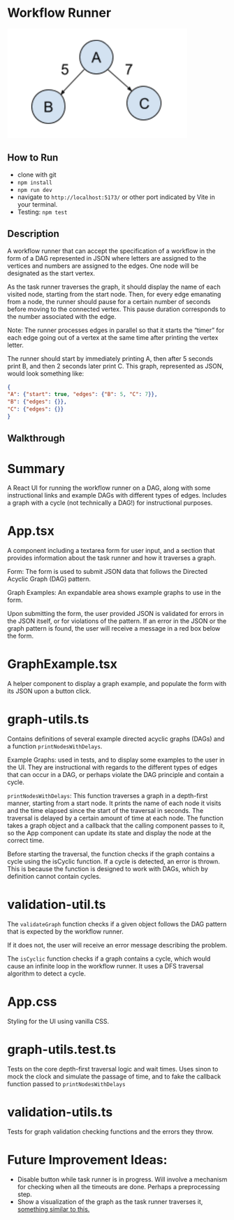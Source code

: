 # Workflow Runner

![Workflow Runner Image](./src/assets/example_graph.png)

## How to Run

- clone with git
- `npm install`
- `npm run dev`
- navigate to `http://localhost:5173/` or other port indicated by Vite in your terminal.
- Testing: `npm test`

## Description
A workflow runner that can accept the specification of a workflow in the form of a DAG represented in JSON where letters are assigned to the vertices and numbers are assigned to the edges. One node will be designated as the start vertex.

As the task runner traverses the graph, it should display the name of each visited node, starting from the start node. Then, for every edge emanating from a node, the runner should pause for a certain number of seconds before moving to the connected vertex. This pause duration corresponds to the number associated with the edge.

Note: The runner processes edges in parallel so that it starts the “timer” for each edge going out of a vertex at the same time after printing the vertex letter.

The runner should start by immediately printing A, then after 5 seconds print B, and then 2
seconds later print C. This graph, represented as JSON, would look something like:

```json
{
"A": {"start": true, "edges": {"B": 5, "C": 7}},
"B": {"edges": {}},
"C": {"edges": {}}
}
```

## Walkthrough

# Summary
A React UI for running the workflow runner on a DAG, along with some instructional links and example DAGs with different types of edges. Includes a graph with a cycle (not technically a DAG!) for instructional purposes.

# App.tsx

A component including a textarea form for user input, and a section that provides information about the task runner and how it traverses a graph.

Form: The form is used to submit JSON data that follows the Directed Acyclic Graph (DAG) pattern. 

Graph Examples: An expandable area shows example graphs to use in the form.

Upon submitting the form, the user provided JSON is validated for errors in the JSON itself, or for violations of the pattern. If an error in the JSON or the graph pattern is found, the user will receive a message in a red box below the form.

# GraphExample.tsx

A helper component to display a graph example, and populate the form with its JSON upon a button click.

# graph-utils.ts

Contains definitions of several example directed acyclic graphs (DAGs) and a function `printNodesWithDelays`. 

Example Graphs: used in tests, and to display some examples to the user in the UI. They are instructional with regards to the different types of edges that can occur in a DAG, or perhaps violate the DAG principle and contain a cycle.

`printNodesWithDelays`: This function traverses a graph in a depth-first manner, starting from a start node. It prints the name of each node it visits and the time elapsed since the start of the traversal in seconds. The traversal is delayed by a certain amount of time at each node. The function takes a graph object and a callback that the calling component passes to it, so the App component can update its state and display the node at the correct time.

Before starting the traversal, the function checks if the graph contains a cycle using the isCyclic function. If a cycle is detected, an error is thrown. This is because the function is designed to work with DAGs, which by definition cannot contain cycles.

# validation-util.ts

The `validateGraph` function checks if a given object follows the DAG pattern that is expected by the workflow runner. 

If it does not, the user will receive an error message describing the problem.

The `isCyclic` function checks if a graph contains a cycle, which would cause an infinite loop in the workflow runner. It uses a DFS traversal algorithm to detect a cycle.

# App.css
Styling for the UI using vanilla CSS.

# graph-utils.test.ts
Tests on the core depth-first traversal logic and wait times. Uses sinon to mock the clock and simulate the passage of time, and to fake the callback function passed to `printNodesWithDelays`

# validation-utils.ts
Tests for graph validation checking functions and the errors they throw.

# Future Improvement Ideas:
- Disable button while task runner is in progress. Will involve a mechanism for checking when all the timeouts are done. Perhaps a preprocessing step.
- Show a visualization of the graph as the task runner traverses it, [something similar to this.](https://visualgo.net/en/dfsbfs)
